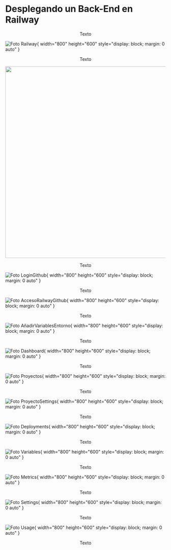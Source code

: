
# Desplegando un Back-End en Railway

<p align="center">
Texto
</p>

![Foto Railway](./Imagenes_Readme/Railway.png){ width="800" height="600" style="display: block; margin: 0 auto" }

<p align="center">
Texto
</p>

<p align="center">
  <img width="800" height="600" src="./Imagenes_Readme/NuevoProyecto.png">
</p>

<p align="center">
Texto
</p>

![Foto LoginGithub](./Imagenes_Readme/LoginGithub.png){ width="800" height="600" style="display: block; margin: 0 auto" } 

<p align="center">
Texto
</p>

![Foto AccesoRailwayGithub](./Imagenes_Readme/AccesoRailwayGithub.png){ width="800" height="600" style="display: block; margin: 0 auto" } 

<p align="center">
Texto
</p>

![Foto AñadirVariablesEntorno](./Imagenes_Readme/AñadirVariablesEntorno.png){ width="800" height="600" style="display: block; margin: 0 auto" } 

<p align="center">
Texto
</p>

![Foto Dashboard](./Imagenes_Readme/Dashboard.png){ width="800" height="600" style="display: block; margin: 0 auto" } 

<p align="center">
Texto
</p>

![Foto Proyectos](./Imagenes_Readme/Proyectos.png){ width="800" height="600" style="display: block; margin: 0 auto" } 

<p align="center">
Texto
</p>

![Foto ProyectoSettings](./Imagenes_Readme/ProyectoSettings.png){ width="800" height="600" style="display: block; margin: 0 auto" } 

<p align="center">
Texto
</p>

![Foto Deployments](./Imagenes_Readme/Deployments.png){ width="800" height="600" style="display: block; margin: 0 auto" } 

<p align="center">
Texto
</p>

![Foto Variables](./Imagenes_Readme/Variables.png){ width="800" height="600" style="display: block; margin: 0 auto" } 

<p align="center">
Texto
</p>

![Foto Metrics](./Imagenes_Readme/Metrics.png){ width="800" height="600" style="display: block; margin: 0 auto" } 

<p align="center">
Texto
</p>

![Foto Settings](./Imagenes_Readme/Settings.png){ width="800" height="600" style="display: block; margin: 0 auto" } 

<p align="center">
Texto
</p>

![Foto Usage](./Imagenes_Readme/Usage.png){ width="800" height="600" style="display: block; margin: 0 auto" }

<p align="center">
Texto
</p>